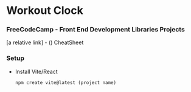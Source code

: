 # Workout Clock

### FreeCodeCamp - Front End Development Libraries Projects

[a relative link] - () CheatSheet

### Setup

- Install Vite/React

  `npm create vite@latest (project name)`
